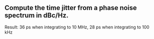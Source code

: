 ## Compute the time jitter from a phase noise spectrum in dBc/Hz.

Result: 36 ps when integrating to 10 MHz, 28 ps when integrating to 100 kHz
